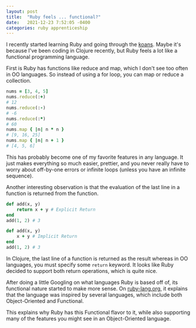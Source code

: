 ```yaml
---
layout: post
title:  "Ruby feels ... functional?"
date:   2021-12-23 7:52:05 -0400
categories: ruby apprenticeship
---
```


I recently started learning Ruby and going through the [koans][ruby-koans].
Maybe it's because I've been coding in Clojure recently, but Ruby feels a 
lot like a functional programming language.

First is Ruby has functions like reduce and map, which I don't see too often
in OO languages. So instead of using a for loop, you can map or reduce a collection.

````ruby
nums = [3, 4, 5]
nums.reduce(:+)
# 12
nums.reduce(:-)
# -6
nums.reduce(:*)
# 60
nums.map { |n| n * n }
# [9, 16, 25]
nums.map { |n| n + 1 }
# [4, 5, 6]
````

This has probably become one of my favorite features in any language. It just
makes everything so much easier, prettier, and you never really have to worry
about off-by-one errors or infinite loops (unless you have an infinite sequence).

Another interesting observation is that the evaluation of the last line in a 
function is returned from the function.

````ruby
def add(x, y)
    return x + y # Explicit Return
end
add(1, 2) # 3

def add(x, y)
    x + y # Implicit Return
end
add(1, 2) # 3
````

In Clojure, the last line of a function is returned as the result 
whereas in OO languages, you must specify some `return` keyword. It looks 
like Ruby decided to support both return operations, which is quite nice.

After doing a little Googling on what languages Ruby is based off of, 
its functional nature started to make more sense. On [ruby-lang.org][about-ruby],
it explains that the language was inspired by several languages, which include 
both Object-Oriented and Functional.

This explains why Ruby has this Functional flavor to it, while also supporting
many of the features you might see in an Object-Oriented language.

[ruby-koans]: https://github.com/edgecase/ruby_koans
[about-ruby]: https://www.ruby-lang.org/en/about/